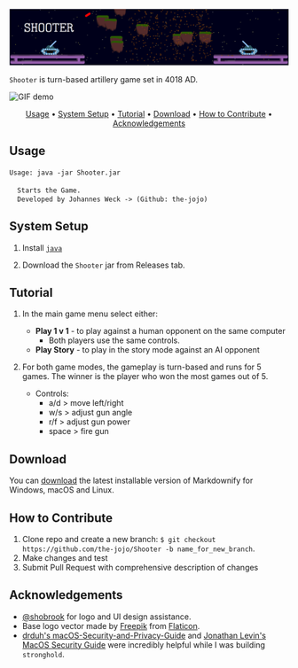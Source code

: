 ![Shooter logo](img/Header.PNG)

`Shooter` is turn-based artillery game set in 4018 AD.

![GIF demo](img/demo.gif)

<p align="center">
  <a href="#Usage">Usage</a> •
  <a href="#System Setup">System Setup</a> •
  <a href="#Tutorial">Tutorial</a> •
  <a href="#Download">Download</a> •
  <a href="#How to Contribute">How to Contribute</a> •
  <a href="#Acknowledgements">Acknowledgements</a>
</p>

**Usage**
---

```
Usage: java -jar Shooter.jar

  Starts the Game.
  Developed by Johannes Weck -> (Github: the-jojo)

```

**System Setup**
---

1. Install [`java`](https://www.java.com/en/download/)

2. Download the `Shooter` jar from Releases tab.


**Tutorial**
---

1. In the main game menu select either:

    + __Play 1 v 1__ - to play against a human opponent on the same computer 
        - Both players use the same controls.
    + __Play Story__ - to play in the story mode against an AI opponent


2. For both game modes, the gameplay is turn-based and runs for 5 games. The winner is the player who won the most games out of 5.
    + Controls:
        - a/d > move left/right
        - w/s > adjust gun angle
        - r/f > adjust gun power
        - space > fire gun

## Download

You can [download](https://github.com/the-jojo/Shooter/releases/tag/v1.2.0) the latest installable version of Markdownify for Windows, macOS and Linux.


**How to Contribute**
---

1. Clone repo and create a new branch: `$ git checkout https://github.com/the-jojo/Shooter -b name_for_new_branch`.
2. Make changes and test
3. Submit Pull Request with comprehensive description of changes

**Acknowledgements**
---

+ [@shobrook](https://www.github.com/shobrook) for logo and UI design assistance.
+ Base logo vector made by [Freepik](https://www.freepik.com/) from [Flaticon](www.flaticon.com).
+ [drduh's macOS-Security-and-Privacy-Guide](https://github.com/drduh/macOS-Security-and-Privacy-Guide) and [Jonathan Levin's MacOS Security Guide](http://newosxbook.com/files/moxii3/AppendixA.pdf) were incredibly helpful while I was building `stronghold`.

